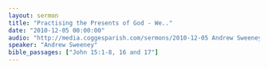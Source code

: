 ```yaml
---
layout: sermon
title: "Practising the Presents of God - We.."
date: "2010-12-05 00:00:00"
audio: "http://media.coggesparish.com/sermons/2010-12-05 Andrew Sweeney.mp3"
speaker: "Andrew Sweeney"
bible_passages: ["John 15:1-8, 16 and 17"]
---
```

